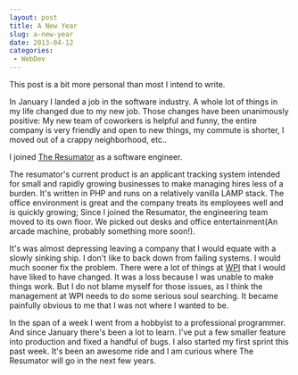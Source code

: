 ```yaml
---
layout: post
title: A New Year
slug: a-new-year
date: 2013-04-12
categories:
 - WebDev
---
```


This post is a bit more personal than most I intend to write.


In January I landed a job in the software industry. A whole lot of things in my life changed due to my new job. Those changes have been unanimously positive: My new team of coworkers is helpful and funny, the entire company is very friendly and open to new things, my commute is shorter, I moved out of a crappy neighborhood, etc..


I joined <a href="http://www.theresumator.com">The Resumator</a> as a software engineer.


The resumator's current product is an applicant tracking system intended for small and rapidly growing businesses to make managing hires less of a burden. It's written in PHP and runs on a relatively vanilla LAMP stack. The office environment is great and the company treats its employees well and is quickly growing; Since I joined the Resumator, the engineering team moved to its own floor. We picked out desks and office entertainment(An arcade machine, probably something more soon!). 


It's was almost depressing leaving a company that I would equate with a slowly sinking ship. I don't like to back down from failing systems. I would much sooner fix the problem. There were a lot of things at <a href="http://www.wallacepancher.com">WPI</a> that I would have liked to have changed. It was a loss because I was unable to make things work. But I do not blame myself for those issues, as I think the management at WPI needs to do some serious soul searching. It became painfully obvious to me that I was not where I wanted to be.


In the span of a week I went from a hobbyist to a professional programmer. And since January there's been a lot to learn. I've put a few smaller feature into production and fixed a handful of bugs. I also started my first sprint this past week. It's been an awesome ride and I am curious where The Resumator will go in the next few years.
